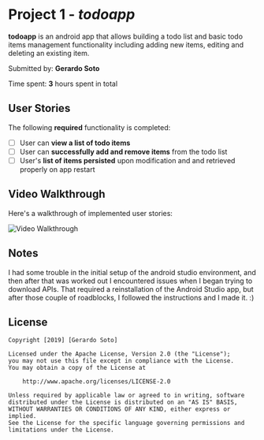 # Project 1 - *todoapp*

**todoapp** is an android app that allows building a todo list and basic todo items management functionality including adding new items, editing and deleting an existing item.

Submitted by: **Gerardo Soto**

Time spent: **3** hours spent in total

## User Stories

The following **required** functionality is completed:

* [ ] User can **view a list of todo items**
* [ ] User can **successfully add and remove items** from the todo list
* [ ] User's **list of items persisted** upon modification and and retrieved properly on app restart

## Video Walkthrough

Here's a walkthrough of implemented user stories:

<img src='https://imgur.com/a/kiudKFB' title='Video Walkthrough' width='' alt='Video Walkthrough' />


## Notes
I had some trouble in the initial setup of the android studio environment, and then after that was worked out I encountered issues when I began trying to download APIs. That required a reinstallation of the Android Studio app, but after those couple of roadblocks, I followed the instructions and I made it. :)

## License

    Copyright [2019] [Gerardo Soto]

    Licensed under the Apache License, Version 2.0 (the "License");
    you may not use this file except in compliance with the License.
    You may obtain a copy of the License at

        http://www.apache.org/licenses/LICENSE-2.0

    Unless required by applicable law or agreed to in writing, software
    distributed under the License is distributed on an "AS IS" BASIS,
    WITHOUT WARRANTIES OR CONDITIONS OF ANY KIND, either express or implied.
    See the License for the specific language governing permissions and
    limitations under the License.
